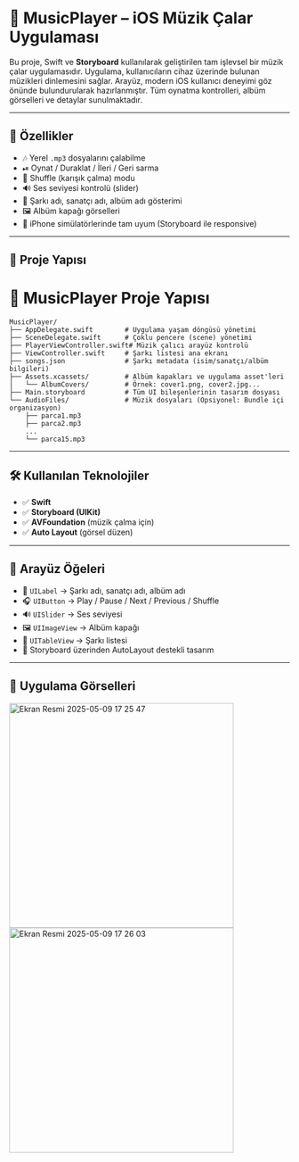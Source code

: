 # 🎵 MusicPlayer – iOS Müzik Çalar Uygulaması

Bu proje, Swift ve **Storyboard** kullanılarak geliştirilen tam işlevsel bir müzik çalar uygulamasıdır. Uygulama, kullanıcıların cihaz üzerinde bulunan müzikleri dinlemesini sağlar. Arayüz, modern iOS kullanıcı deneyimi göz önünde bulundurularak hazırlanmıştır. Tüm oynatma kontrolleri, albüm görselleri ve detaylar sunulmaktadır.

---

## 🧠 Özellikler

- 🎶 Yerel `.mp3` dosyalarını çalabilme  
- ⏯ Oynat / Duraklat / İleri / Geri sarma  
- 🔁 Shuffle (karışık çalma) modu  
- 🔊 Ses seviyesi kontrolü (slider)  
- 🎵 Şarkı adı, sanatçı adı, albüm adı gösterimi  
- 🖼 Albüm kapağı görselleri  
- 📱 iPhone simülatörlerinde tam uyum (Storyboard ile responsive)

---

## 📂 Proje Yapısı
# 📂 MusicPlayer Proje Yapısı

```
MusicPlayer/
├── AppDelegate.swift        # Uygulama yaşam döngüsü yönetimi
├── SceneDelegate.swift      # Çoklu pencere (scene) yönetimi
├── PlayerViewController.swift# Müzik çalıcı arayüz kontrolü
├── ViewController.swift     # Şarkı listesi ana ekranı
├── songs.json               # Şarkı metadata (isim/sanatçı/albüm bilgileri)
├── Assets.xcassets/         # Albüm kapakları ve uygulama asset'leri
│   └── AlbumCovers/         # Örnek: cover1.png, cover2.jpg...
├── Main.storyboard          # Tüm UI bileşenlerinin tasarım dosyası
└── AudioFiles/              # Müzik dosyaları (Opsiyonel: Bundle içi organizasyon)
    ├── parca1.mp3
    ├── parca2.mp3
    ...
    └── parca15.mp3
```

---

## 🛠 Kullanılan Teknolojiler

- ✅ **Swift**
- ✅ **Storyboard (UIKit)**
- ✅ **AVFoundation** (müzik çalma için)
- ✅ **Auto Layout** (görsel düzen)


---

## 🎨 Arayüz Öğeleri

- 🎵 `UILabel` → Şarkı adı, sanatçı adı, albüm adı
- 🎧 `UIButton` → Play / Pause / Next / Previous / Shuffle
- 🔊 `UISlider` → Ses seviyesi
- 🖼 `UIImageView` → Albüm kapağı
- 📍 `UITableView` → Şarkı listesi
- 🧱 Storyboard üzerinden AutoLayout destekli tasarım

---

## 📱 Uygulama Görselleri

<img width="403" alt="Ekran Resmi 2025-05-09 17 25 47" src="https://github.com/user-attachments/assets/39343158-8b38-4ce3-96b7-936178b3d7ab" />
<img width="403" alt="Ekran Resmi 2025-05-09 17 26 03" src="https://github.com/user-attachments/assets/8008a984-fec9-421c-a345-0d869e301465" />




